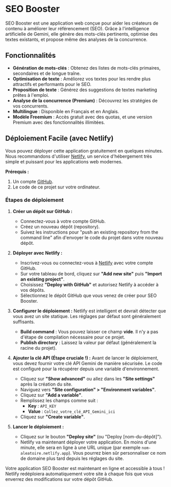 # SEO Booster

SEO Booster est une application web conçue pour aider les créateurs de contenu à améliorer leur référencement (SEO). Grâce à l'intelligence artificielle de Gemini, elle génère des mots-clés pertinents, optimise des textes existants, et propose même des analyses de la concurrence.

## Fonctionnalités

*   **Génération de mots-clés** : Obtenez des listes de mots-clés primaires, secondaires et de longue traîne.
*   **Optimisation de texte** : Améliorez vos textes pour les rendre plus attractifs et performants pour le SEO.
*   **Proposition de texte** : Générez des suggestions de textes marketing prêtes à l'emploi.
*   **Analyse de la concurrence (Premium)** : Découvrez les stratégies de vos concurrents.
*   **Multilingue** : Disponible en Français et en Anglais.
*   **Modèle Freemium** : Accès gratuit avec des quotas, et une version Premium avec des fonctionnalités illimitées.

## Déploiement Facile (avec Netlify)

Vous pouvez déployer cette application gratuitement en quelques minutes. Nous recommandons d'utiliser [Netlify](https://www.netlify.com/), un service d'hébergement très simple et puissant pour les applications web modernes.

**Prérequis :**
1.  Un compte [GitHub](https://github.com/).
2.  Le code de ce projet sur votre ordinateur.

### Étapes de déploiement

1.  **Créer un dépôt sur GitHub :**
    *   Connectez-vous à votre compte GitHub.
    *   Créez un nouveau dépôt (repository).
    *   Suivez les instructions pour "push an existing repository from the command line" afin d'envoyer le code du projet dans votre nouveau dépôt.

2.  **Déployer avec Netlify :**
    *   Inscrivez-vous ou connectez-vous à [Netlify](https://app.netlify.com/) avec votre compte GitHub.
    *   Sur votre tableau de bord, cliquez sur **"Add new site"** puis **"Import an existing project"**.
    *   Choisissez **"Deploy with GitHub"** et autorisez Netlify à accéder à vos dépôts.
    *   Sélectionnez le dépôt GitHub que vous venez de créer pour SEO Booster.

3.  **Configurer le déploiement :**
    Netlify est intelligent et devrait détecter que vous avez un site statique. Les réglages par défaut sont généralement suffisants.
    *   **Build command** : Vous pouvez laisser ce champ **vide**. Il n'y a pas d'étape de compilation nécessaire pour ce projet.
    *   **Publish directory** : Laissez la valeur par défaut (généralement la racine du projet).

4.  **Ajouter la clé API (Étape cruciale !) :**
    Avant de lancer le déploiement, vous devez fournir votre clé API Gemini de manière sécurisée. Le code est configuré pour la récupérer depuis une variable d'environnement.
    *   Cliquez sur **"Show advanced"** ou allez dans les **"Site settings"** après la création du site.
    *   Naviguez vers **"Site configuration" > "Environment variables"**.
    *   Cliquez sur **"Add a variable"**.
    *   Remplissez les champs comme suit :
        *   **Key** : `API_KEY`
        *   **Value** : `Collez_votre_clé_API_Gemini_ici`
    *   Cliquez sur **"Create variable"**.

5.  **Lancer le déploiement :**
    *   Cliquez sur le bouton **"Deploy site"** (ou "Deploy [nom-du-dépôt]").
    *   Netlify va maintenant déployer votre application. En moins d'une minute, elle sera en ligne à une URL unique (par exemple `nom-aleatoire.netlify.app`). Vous pourrez bien sûr personnaliser ce nom de domaine plus tard depuis les réglages du site.

Votre application SEO Booster est maintenant en ligne et accessible à tous ! Netlify redéploiera automatiquement votre site à chaque fois que vous enverrez des modifications sur votre dépôt GitHub.